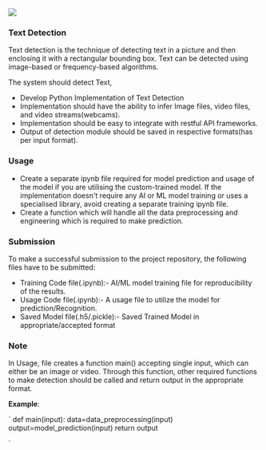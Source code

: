 <img src="https://miro.medium.com/max/1026/1*FtOfzBnItMNnIpmjqaywEA.png">

### Text Detection

Text detection is the technique of detecting text in a picture and then enclosing it with a rectangular bounding box. Text can be detected using image-based or frequency-based algorithms.


The system should detect Text,

* Develop Python Implementation of Text Detection
* Implementation should have the ability to infer Image files, video files, and video streams(webcams).
* Implementation should be easy to integrate with restful API frameworks.
* Output of detection module should be saved in respective formats(has per input format).

### Usage

* Create a separate ipynb file required for model prediction and usage of the model if you are utilising the custom-trained model. If the implementation doesn't require any AI or ML model training or uses a specialised library, avoid creating a separate training ipynb file.
* Create a function which will handle all the data preprocessing and engineering which is required to make prediction.

### Submission

To make a successful submission to the project repository, the following files have to be submitted:

* Training Code file(.ipynb):- AI/ML model training file for reproducibility of the results.
* Usage Code file(.ipynb):- A usage file to utilize the model for prediction/Recognition.
* Saved Model file(.h5/.pickle):- Saved Trained Model in appropriate/accepted format

### Note

In Usage, file creates a function main() accepting single input, which can either be an image or video. Through this function, other required functions to make detection should be called and return output in the appropriate format.

**Example**:

`
def main(input):
    data=data_preprocessing(input)
    output=model_prediction(input)
    return output
    
`